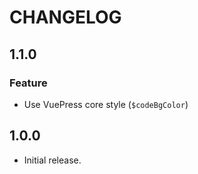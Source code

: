# CHANGELOG


## 1.1.0

### Feature

- Use VuePress core style (`$codeBgColor`)


## 1.0.0

- Initial release.
